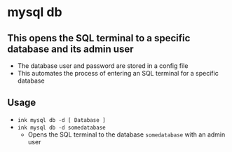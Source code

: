 # mysql db

## This opens the SQL terminal to a specific database and its admin user
- The database user and password are stored in a config file
- This automates the process of entering an SQL terminal for a specific database

## Usage
- `ink mysql db -d [ Database ]`
- `ink mysql db -d somedatabase`
  - Opens the SQL terminal to the database `somedatabase` with an admin user
